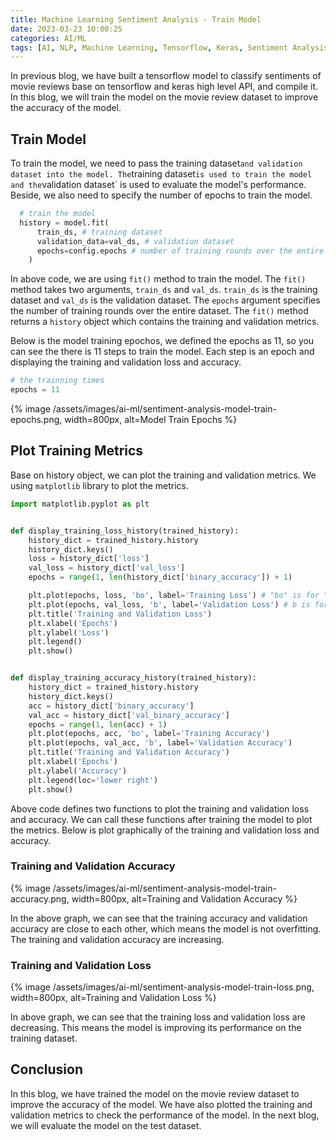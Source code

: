 ```yaml
---
title: Machine Learning Sentiment Analysis - Train Model
date: 2023-03-23 10:00:25
categories: AI/ML
tags: [AI, NLP, Machine Learning, Tensorflow, Keras, Sentiment Analysis]
---
```


In previous blog, we have built a tensorflow model to classify sentiments of movie reviews base on tensorflow and keras high level API, and compile it. In this blog, we will train the model on the movie review dataset to improve the accuracy of the model.

## Train Model
To train the model, we need to pass the training dataset` and validation dataset into the model. The `training dataset` is used to train the model and the `validation dataset` is used to evaluate the model's performance. Beside, we also need to specify the number of epochs to train the model.

```python
  # train the model
  history = model.fit(
      train_ds, # training dataset  
      validation_data=val_ds, # validation dataset
      epochs=config.epochs # number of training rounds over the entire dataset
    )
```

In above code, we are using `fit()` method to train the model. The `fit()` method takes two arguments, `train_ds` and `val_ds`. `train_ds` is the training dataset and `val_ds` is the validation dataset. The `epochs` argument specifies the number of training rounds over the entire dataset. The `fit()` method returns a `history` object which contains the training and validation metrics. 

Below is the model training epochos, we defined the epochs as 11, so you can see the there is 11 steps to train the model. Each step is an epoch and displaying the training and validation loss and accuracy.

``` python
# the trainning times
epochs = 11
```

{% image /assets/images/ai-ml/sentiment-analysis-model-train-epochs.png, width=800px, alt=Model Train Epochs %}

## Plot Training Metrics
Base on history object, we can plot the training and validation metrics. We using `matplotlib` library to plot the metrics.

```python
import matplotlib.pyplot as plt


def display_training_loss_history(trained_history):
    history_dict = trained_history.history
    history_dict.keys()
    loss = history_dict['loss']
    val_loss = history_dict['val_loss']
    epochs = range(1, len(history_dict['binary_accuracy']) + 1)

    plt.plot(epochs, loss, 'bo', label='Training Loss') # "bo" is for "blue dot"
    plt.plot(epochs, val_loss, 'b', label='Validation Loss') # b is for "solid blue line"
    plt.title('Training and Validation Loss')
    plt.xlabel('Epochs')
    plt.ylabel('Loss')
    plt.legend()
    plt.show()


def display_training_accuracy_history(trained_history):
    history_dict = trained_history.history
    history_dict.keys()
    acc = history_dict['binary_accuracy']
    val_acc = history_dict['val_binary_accuracy']
    epochs = range(1, len(acc) + 1)
    plt.plot(epochs, acc, 'bo', label='Training Accuracy')
    plt.plot(epochs, val_acc, 'b', label='Validation Accuracy')
    plt.title('Training and Validation Accuracy')
    plt.xlabel('Epochs')
    plt.ylabel('Accuracy')
    plt.legend(loc='lower right')
    plt.show()
```

Above code defines two functions to plot the training and validation loss and accuracy. We can call these functions after training the model to plot the metrics. Below is plot graphically of the training and validation loss and accuracy.

### Training and Validation Accuracy

{% image /assets/images/ai-ml/sentiment-analysis-model-train-accuracy.png, width=800px, alt=Training and Validation Accuracy %}

In the above graph, we can see that the training accuracy and validation accuracy are close to each other, which means the model is not overfitting. The training and validation accuracy are increasing.

### Training and Validation Loss

{% image /assets/images/ai-ml/sentiment-analysis-model-train-loss.png, width=800px, alt=Training and Validation Loss %}

In above graph, we can see that the training loss and validation loss are decreasing. This means the model is improving its performance on the training dataset.

## Conclusion
In this blog, we have trained the model on the movie review dataset to improve the accuracy of the model. We have also plotted the training and validation metrics to check the performance of the model. In the next blog, we will evaluate the model on the test dataset.